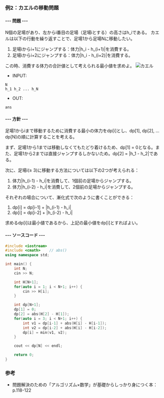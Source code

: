 ### 例2：カエルの移動問題
#### --- 問題 ---
N個の足場があり、左からi番目の足場（足場iとする）の高さはh_iである。
カエルは以下の行動を繰り返すことで、足場1から足場Nに移動したい。
1. 足場iからi+1にジャンプする：体力|h_i - h_(i+1)|を消費する。
2. 足場iからi+2にジャンプする：体力|h_i - h_(i+2)|を消費する。

この時、消費する体力の合計値として考えられる最小値を求めよ。
![カエル](_img/flog.jpg)
- INPUT:
```
N
h_1 h_2 ... h_N
```
- OUT:
```
ans
```

#### --- 方針 ---
足場1からiまで移動するために消費する最小の体力をdp[i]とし、dp[1], dp[2], ... dp[N]の順に計算することを考える。

まず、足場1から1までは移動しなくてもたどり着けるため、dp[1] = 0となる。また、足場1から2までは直接ジャンプするしかないため。dp[2] = |h_1 - h_2|である。

次に、足場i(≥ 3)に移動する方法については以下の2つが考えられる：
1. 体力|h_(i-1) - h_i|を消費して、1個前の足場からジャンプする。
2. 体力|h_(i-2) - h_i|を消費して、2個前の足場からジャンプする。

それぞれの場合について、漸化式で次のように書くことができる：
1. dp[i] = dp[i-1] + |h_(i-1) - h_i|
2. dp[i] = dp[i-2] + |h_(i-2) - h_i|

求めるdp[i]は最小値であるから、上記の最小値をdp[i]とすればよい。

#### --- ソースコード ---
```C++
#include <iostream>
#include <cmath>    // abs()
using namespace std;

int main() {
    int N;
    cin >> N;

    int H[N+1];
    for(auto i = 1; i < N+1; i++) {
        cin >> H[i];
    }

    int dp[N+1];
    dp[1] = 0;
    dp[2] = abs(H[2] - H[1]);
    for(auto i = 3; i < N+1; i++) {
        int v1 = dp[i-1] + abs(H[i] - H[i-1]);
        int v2 = dp[i-2] + abs(H[i] - H[i-2]);
        dp[i] = min(v1, v2);
    }

    cout << dp[N] << endl;

    return 0;
}
```

### 参考
- 問題解決のための「アルゴリズム×数学」が基礎からしっかり身につく本：p.118-122